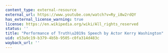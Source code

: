 ```yaml
---
content_type: external-resource
external_url: https://www.youtube.com/watch?v=Ry_i8w2rdQY
has_external_license_warning: true
license: https://en.wikipedia.org/wiki/All_rights_reserved
status: ''
title: "Performance of Truth\u2019s Speech by Actor Kerry Washington"
uid: e53a9c19-b379-4b5b-9505-c0fa314d483c
wayback_url: ''
---
```

